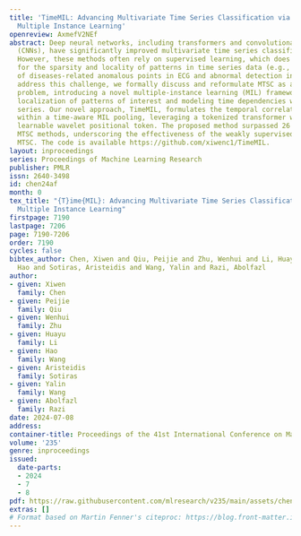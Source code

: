 ```yaml
---
title: 'TimeMIL: Advancing Multivariate Time Series Classification via a Time-aware
  Multiple Instance Learning'
openreview: AxmefV2NEf
abstract: Deep neural networks, including transformers and convolutional neural networks
  (CNNs), have significantly improved multivariate time series classification (MTSC).
  However, these methods often rely on supervised learning, which does not fully account
  for the sparsity and locality of patterns in time series data (e.g., quantification
  of diseases-related anomalous points in ECG and abnormal detection in signal). To
  address this challenge, we formally discuss and reformulate MTSC as a weakly supervised
  problem, introducing a novel multiple-instance learning (MIL) framework for better
  localization of patterns of interest and modeling time dependencies within time
  series. Our novel approach, TimeMIL, formulates the temporal correlation and ordering
  within a time-aware MIL pooling, leveraging a tokenized transformer with a specialized
  learnable wavelet positional token. The proposed method surpassed 26 recent state-of-the-art
  MTSC methods, underscoring the effectiveness of the weakly supervised TimeMIL in
  MTSC. The code is available https://github.com/xiwenc1/TimeMIL.
layout: inproceedings
series: Proceedings of Machine Learning Research
publisher: PMLR
issn: 2640-3498
id: chen24af
month: 0
tex_title: "{T}ime{MIL}: Advancing Multivariate Time Series Classification via a Time-aware
  Multiple Instance Learning"
firstpage: 7190
lastpage: 7206
page: 7190-7206
order: 7190
cycles: false
bibtex_author: Chen, Xiwen and Qiu, Peijie and Zhu, Wenhui and Li, Huayu and Wang,
  Hao and Sotiras, Aristeidis and Wang, Yalin and Razi, Abolfazl
author:
- given: Xiwen
  family: Chen
- given: Peijie
  family: Qiu
- given: Wenhui
  family: Zhu
- given: Huayu
  family: Li
- given: Hao
  family: Wang
- given: Aristeidis
  family: Sotiras
- given: Yalin
  family: Wang
- given: Abolfazl
  family: Razi
date: 2024-07-08
address:
container-title: Proceedings of the 41st International Conference on Machine Learning
volume: '235'
genre: inproceedings
issued:
  date-parts:
  - 2024
  - 7
  - 8
pdf: https://raw.githubusercontent.com/mlresearch/v235/main/assets/chen24af/chen24af.pdf
extras: []
# Format based on Martin Fenner's citeproc: https://blog.front-matter.io/posts/citeproc-yaml-for-bibliographies/
---
```

